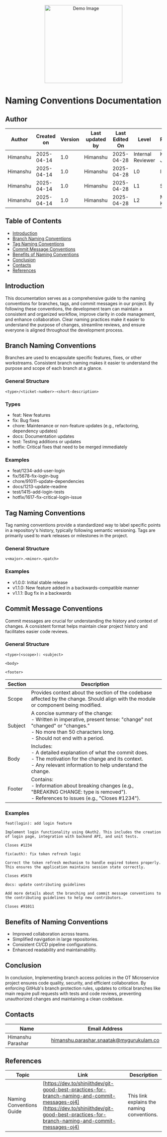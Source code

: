 <p align="center">
  <img src="https://miro.medium.com/v2/resize:fit:720/format:webp/0*bXftjehuGYhy16uk.jpg" alt="Demo Image" width="250"/>
</p>

# Naming Conventions Documentation

## Author

| **Author** | **Created on** | **Version** | **Last updated by** | **Last Edited On** | **Level**          | **Reviewer**    |
|------------|----------------|-------------|---------------------|--------------------|--------------------|-----------------|
| Himanshu   | 2025-04-14      | 1.0         | Himanshu            | 2025-04-28         | Internal Reviewer  | Komal Jaiswal   |
| Himanshu   | 2025-04-14      | 1.0         | Himanshu            | 2025-04-28         | L0                 | Imran           |
| Himanshu   | 2025-04-14      | 1.0         | Himanshu            | 2025-04-28         | L1                 | Shashi          |
| Himanshu   | 2025-04-14      | 1.0         | Himanshu            | 2025-04-28         | L2                 | Mahesh Kumar    |

## Table of Contents

- [Introduction](#introduction)
- [Branch Naming Conventions](#branch-naming-conventions)
- [Tag Naming Conventions](#tag-naming-conventions)
- [Commit Message Conventions](#commit-message-conventions)
- [Benefits of Naming Conventions](#benefits-of-naming-conventions)
- [Conclusion](#conclusion)
- [Contacts](#contacts)
- [References](#references)

## Introduction

This documentation serves as a comprehensive guide to the naming conventions for branches, tags, and commit messages in our project. By following these conventions, the development team can maintain a consistent and organized workflow, improve clarity in code management, and enhance collaboration. Clear naming practices make it easier to understand the purpose of changes, streamline reviews, and ensure everyone is aligned throughout the development process.

## Branch Naming Conventions

Branches are used to encapsulate specific features, fixes, or other workstreams. Consistent branch naming makes it easier to understand the purpose and scope of each branch at a glance.

### General Structure

```
<type>/<ticket-number>-<short-description>
```

### Types

- feat: New features
- fix: Bug fixes
- chore: Maintenance or non-feature updates (e.g., refactoring, dependency updates)
- docs: Documentation updates
- test: Testing additions or updates
- hotfix: Critical fixes that need to be merged immediately

### Examples

- feat/1234-add-user-login
- fix/5678-fix-login-bug
- chore/91011-update-dependencies
- docs/1213-update-readme
- test/1415-add-login-tests
- hotfix/1617-fix-critical-login-issue

## Tag Naming Conventions

Tag naming conventions provide a standardized way to label specific points in a repository's history, typically following semantic versioning. Tags are primarily used to mark releases or milestones in the project.

### General Structure

```
v<major>.<minor>.<patch>
```

### Examples

- v1.0.0: Initial stable release
- v1.1.0: New feature added in a backwards-compatible manner
- v1.1.1: Bug fix in a backwards

## Commit Message Conventions

Commit messages are crucial for understanding the history and context of changes. A consistent format helps maintain clear project history and facilitates easier code reviews.

### General Structure

```
<type>(<scope>): <subject>

<body>

<footer>
```

| Section | Description |
|---------|-------------|
| Scope | Provides context about the section of the codebase affected by the change. Should align with the module or component being modified. |
| Subject | A concise summary of the change:<br>- Written in imperative, present tense: "change" not "changed" or "changes."<br>- No more than 50 characters long.<br>- Should not end with a period. |
| Body | Includes:<br>- A detailed explanation of what the commit does.<br>- The motivation for the change and its context.<br>- Any relevant information to help understand the change. |
| Footer | Contains:<br>- Information about breaking changes (e.g., "BREAKING CHANGE: type is removed").<br>- References to issues (e.g., "Closes #1234"). |

### Examples

```
feat(login): add login feature

Implement login functionality using OAuth2. This includes the creation of login page, integration with backend API, and unit tests.

Closes #1234
```

```
fix(auth): fix token refresh logic

Correct the token refresh mechanism to handle expired tokens properly. This ensures the application maintains session state correctly.

Closes #5678
```

```
docs: update contributing guidelines

Add more details about the branching and commit message conventions to the contributing guidelines to help new contributors.

Closes #91011
```

## Benefits of Naming Conventions

- Improved collaboration across teams.
- Simplified navigation in large repositories.
- Consistent CI/CD pipeline configurations.
- Enhanced readability and maintainability.

## Conclusion

In conclusion, Implementing branch access policies in the OT Microservice project ensures code quality, security, and efficient collaboration. By enforcing GitHub's branch protection rules, updates to critical branches like main require pull requests with tests and code reviews, preventing unauthorized changes and maintaining a clean codebase.

## Contacts

| Name              | Email Address                                   |
|-------------------|--------------------------------------------------|
| Himanshu Parashar | himanshu.parashar.snaatak@mygurukulam.co         |

## References

| Topic                | Link                                                                 | Description                                               |
|----------------------|----------------------------------------------------------------------|-----------------------------------------------------------|
| Naming Conventions Guide | [https://dev.to/shinjithdev/git-good-best-practices-for-branch-naming-and-commit-messages-oj4](https://dev.to/shinjithdev/git-good-best-practices-for-branch-naming-and-commit-messages-oj4) | This link explains the naming conventions. |
